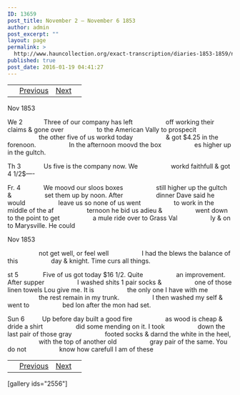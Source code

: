 ```yaml
---
ID: 13659
post_title: November 2 – November 6 1853
author: admin
post_excerpt: ""
layout: page
permalink: >
  http://www.hauncollection.org/exact-transcription/diaries-1853-1859/november-2-november-6-1853/
published: true
post_date: 2016-01-19 04:41:27
---
```

<table style="width: 100%;" align="center">
<tbody>
<tr>
<td> <a href="http://www.hauncollection.org/diaries-1853-1859/accounts-page-2/"><img class="" src="https://lh3.googleusercontent.com/-EFJpxxNiPNw/VqgtWBCZrMI/AAAAAAAAAFU/WfY4lPFWWkg/s800-Ic42/Soeb-Plain-Arrows-8-10px.png" alt="" width="10" height="10" /></a> <a href="http://www.hauncollection.org/diaries-1853-1859/october-28-november-1-1853/">Previous</a></td>
<td style="text-align: right;"><a href="http://www.hauncollection.org/diaries-1853-1859/november-6-november-9-1853/">Next</a> <a href="http://www.hauncollection.org/diaries-1853-1859/november-6-november-9-1853/"><img src="https://lh3.googleusercontent.com/-67k0cYlpXHw/VqgtWKz1MXI/AAAAAAAAAFU/k9PW_Piyurk/s800-Ic42/Soeb-Plain-Arrows-5-10px.png" alt="" width="10" height="10" /></a></td>
</tr>
</tbody>
</table>
Nov 1853

We 2            Three of our company has left
<span style="margin-left: 70px;">off working their claims &amp; gone over
<span style="margin-left: 70px;">to the American Vally to prospecit
<span style="margin-left: 70px;">the other five of us workd today
<span style="margin-left: 70px;">&amp; got $4.25 in the forenoon.
<span style="margin-left: 70px;">In the afternoon moovd the box
<span style="margin-left: 70px;">es higher up in the gultch.</span></span></span></span></span></span>

Th 3             Us five is the company now. We
<span style="margin-left: 70px;">workd faithfull &amp; got 4 1/2$—-</span>

Fr. 4             We moovd our sloos boxes
<span style="margin-left: 70px;">still higher up the gultch &amp;
<span style="margin-left: 70px;">set them up by noon. After
<span style="margin-left: 70px;">dinner Dave said he would
<span style="margin-left: 70px;">leave us so none of us went
<span style="margin-left: 70px;">to work in the middle of the af
<span style="margin-left: 70px;">ternoon he bid us adieu &amp;
<span style="margin-left: 70px;">went down to the point to get
<span style="margin-left: 70px;">a mule ride over to Grass Val
<span style="margin-left: 70px;">ly &amp; on to Marysville. He could</span></span></span></span></span></span></span></span></span>

Nov 1853

<span style="margin-left: 70px;">not get well, or feel well
<span style="margin-left: 70px;">I had the blews the balance of this
<span style="margin-left: 70px;">day &amp; knight. Time curs all things.</span></span></span>

st 5              Five of us got today $16 1/2. Quite
<span style="margin-left: 70px;">an improvement. After supper
<span style="margin-left: 70px;">I washed shits 1 pair socks &amp;
<span style="margin-left: 70px;">one of those linen towels Lou give me. It is
<span style="margin-left: 70px;">the only one I have with me
<span style="margin-left: 70px;">the rest remain in my trunk.
<span style="margin-left: 70px;">I then washed my self &amp; went to
<span style="margin-left: 70px;">bed lon after the mon had set.</span></span></span></span></span></span></span>

Sun 6          Up before day built a good fire
<span style="margin-left: 70px;">as wood is cheap &amp; dride a shirt
<span style="margin-left: 70px;">did some mending on it. I took
<span style="margin-left: 70px;">down the last pair of those gray
<span style="margin-left: 70px;">footed socks &amp; darnd the white in the heel,
<span style="margin-left: 70px;">with the top of another old
<span style="margin-left: 70px;">gray pair of the same. You do not
<span style="margin-left: 70px;">know how carefull I am of these</span></span></span></span></span></span></span>
<table style="width: 100%;" align="center">
<tbody>
<tr>
<td> <a href="http://www.hauncollection.org/diaries-1853-1859/accounts-page-2/"><img class="" src="https://lh3.googleusercontent.com/-EFJpxxNiPNw/VqgtWBCZrMI/AAAAAAAAAFU/WfY4lPFWWkg/s800-Ic42/Soeb-Plain-Arrows-8-10px.png" alt="" width="10" height="10" /></a> <a href="http://www.hauncollection.org/diaries-1853-1859/october-28-november-1-1853/">Previous</a></td>
<td style="text-align: right;"><a href="http://www.hauncollection.org/diaries-1853-1859/november-6-november-9-1853/">Next</a> <a href="http://www.hauncollection.org/diaries-1853-1859/november-6-november-9-1853/"><img src="https://lh3.googleusercontent.com/-67k0cYlpXHw/VqgtWKz1MXI/AAAAAAAAAFU/k9PW_Piyurk/s800-Ic42/Soeb-Plain-Arrows-5-10px.png" alt="" width="10" height="10" /></a></td>
</tr>
</tbody>
</table>
[gallery ids="2556"]
